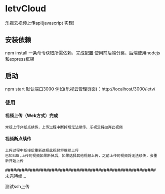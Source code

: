 # letvCloud
乐视云视频上传api(javascript 实现)

## 安装依赖
npm install
	一条命令获取所需依赖，完成配置
	使用前后端分离，后端使用nodejs和express框架
	
## 启动 
npm start
	默认端口3000
	例如(乐视云管理页面)：http://localhost/3000/letv/
	
### 使用
#### 视频上传（Web方式）完成
	常规上传非断点续传，上传过程中断掉后无法续传，乐视云将抛弃此视频

#### 视频断点续传
	上传过程中断掉后重新选择此视频将继续上传
	已知BUG,上传的视频如果断掉后，如果选择其他视频上传，之前上传的视频将无法续传，会重新开始上传

#######################################################
未完待续...


测试ssh上传